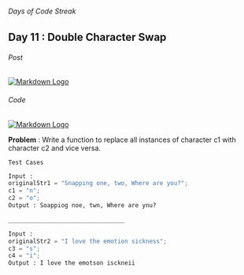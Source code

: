 ###### Days of Code Streak 
## Day 11 : Double Character Swap

###### Post
[![Markdown Logo](https://img.shields.io/badge/LinkedIn-0077B5?style=for-the-badge&logo=linkedin&logoColor=white)](https://www.linkedin.com/posts/mustbemustak_daysofcode-vitbhopalgaming-20daysofcode-activity-7022137839161159680-GSwV?utm_source=share&utm_medium=member_desktop)

###### Code
[![Markdown Logo](https://img.shields.io/badge/JavaScript-323330?style=for-the-badge&logo=javascript&logoColor=F7DF1E)](https://github.com/Mus1ak/20DaysofCode/blob/main/Days/Day%2012/Day12.js)

**Problem** :  Write a function to replace all instances of character c1 with character c2 and vice versa.

```Test Cases```

```python
Input : 
originalStr1 = "Snapping one, two, Where are you?";
c1 = "n";
c2 = "o";
Output : Soappiog noe, twn, Where are ynu?

_________________________________

Input : 
originalStr2 = "I love the emotion sickness";
c3 = "s";
c4 = "i";
Output : I love the emotson isckneii
``` 


